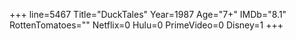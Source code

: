 +++
line=5467
Title="DuckTales"
Year=1987
Age="7+"
IMDb="8.1"
RottenTomatoes=""
Netflix=0
Hulu=0
PrimeVideo=0
Disney=1
+++

